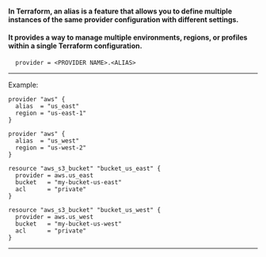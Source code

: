 


#### In Terraform, an alias is a feature that allows you to define multiple instances of the same provider configuration with different settings.

#### It provides a way to manage multiple environments, regions, or profiles within a single Terraform configuration.

```hcl
  provider = <PROVIDER NAME>.<ALIAS>
```
__________________________________________________________________________________________



Example:


```hcl
provider "aws" {
  alias  = "us_east"
  region = "us-east-1"
}

provider "aws" {
  alias  = "us_west"
  region = "us-west-2"
}

resource "aws_s3_bucket" "bucket_us_east" {
  provider = aws.us_east
  bucket   = "my-bucket-us-east"
  acl      = "private"
}

resource "aws_s3_bucket" "bucket_us_west" {
  provider = aws.us_west
  bucket   = "my-bucket-us-west"
  acl      = "private"
}

```



__________________________________________________________________________________________

